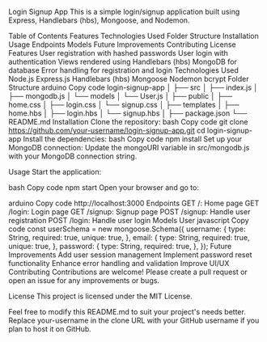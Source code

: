 Login Signup App
This is a simple login/signup application built using Express, Handlebars (hbs), Mongoose, and Nodemon.

Table of Contents
Features
Technologies Used
Folder Structure
Installation
Usage
Endpoints
Models
Future Improvements
Contributing
License
Features
User registration with hashed passwords
User login with authentication
Views rendered using Handlebars (hbs)
MongoDB for database
Error handling for registration and login
Technologies Used
Node.js
Express.js
Handlebars (hbs)
Mongoose
Nodemon
bcrypt
Folder Structure
arduino
Copy code
login-signup-app
│
├── src
│   ├── index.js
│   ├── mongodb.js
│   └── models
│       └── User.js
│
├── public
│   ├── home.css
│   ├── login.css
│   └── signup.css
│
├── templates
│   ├── home.hbs
│   ├── login.hbs
│   └── signup.hbs
│
├── package.json
└── README.md
Installation
Clone the repository:
bash
Copy code
git clone https://github.com/your-username/login-signup-app.git
cd login-signup-app
Install the dependencies:
bash
Copy code
npm install
Set up your MongoDB connection:
Update the mongoURI variable in src/mongodb.js with your MongoDB connection string.

Usage
Start the application:

bash
Copy code
npm start
Open your browser and go to:

arduino
Copy code
http://localhost:3000
Endpoints
GET /: Home page
GET /login: Login page
GET /signup: Signup page
POST /signup: Handle user registration
POST /login: Handle user login
Models
User
javascript
Copy code
const userSchema = new mongoose.Schema({
  username: {
    type: String,
    required: true,
    unique: true,
  },
  email: {
    type: String,
    required: true,
    unique: true,
  },
  password: {
    type: String,
    required: true,
  },
});
Future Improvements
Add user session management
Implement password reset functionality
Enhance error handling and validation
Improve UI/UX
Contributing
Contributions are welcome! Please create a pull request or open an issue for any improvements or bugs.

License
This project is licensed under the MIT License.

Feel free to modify this README.md to suit your project's needs better. Replace your-username in the clone URL with your GitHub username if you plan to host it on GitHub.

